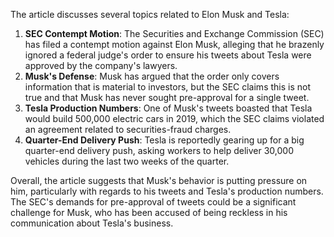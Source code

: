 The article discusses several topics related to Elon Musk and Tesla:

1. **SEC Contempt Motion**: The Securities and Exchange Commission (SEC) has filed a contempt motion against Elon Musk, alleging that he brazenly ignored a federal judge's order to ensure his tweets about Tesla were approved by the company's lawyers.
2. **Musk's Defense**: Musk has argued that the order only covers information that is material to investors, but the SEC claims this is not true and that Musk has never sought pre-approval for a single tweet.
3. **Tesla Production Numbers**: One of Musk's tweets boasted that Tesla would build 500,000 electric cars in 2019, which the SEC claims violated an agreement related to securities-fraud charges.
4. **Quarter-End Delivery Push**: Tesla is reportedly gearing up for a big quarter-end delivery push, asking workers to help deliver 30,000 vehicles during the last two weeks of the quarter.

Overall, the article suggests that Musk's behavior is putting pressure on him, particularly with regards to his tweets and Tesla's production numbers. The SEC's demands for pre-approval of tweets could be a significant challenge for Musk, who has been accused of being reckless in his communication about Tesla's business.
